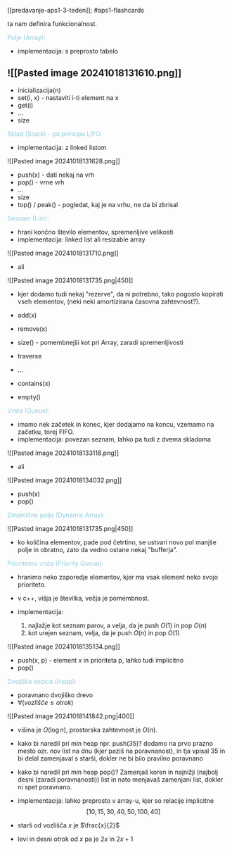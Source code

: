 [[predavanje-aps1-3-teden]]; #aps1-flashcards 

ta nam definira funkcionalnost.



<font color="#92cddc">Polje (Array):</font>
- implementacija: s preprosto tabelo

![[Pasted image 20241018131610.png]]
- 
- inicializacija(n)
- set(i, x) - nastaviti i-ti element na x
- get(i)
- ... 
- size

<font color="#92cddc">Sklad (Stack) - po principu LIFO:</font>
- implementacija: z linked listom

![[Pasted image 20241018131628.png]]

- push(x) - dati nekaj na vrh
- pop() - vrne vrh
- ...
- size
- top() / peak() - pogledat, kaj je na vrhu, ne da bi zbrisal

<font color="#92cddc">Seznam (List):</font>
- hrani končno število elementov, spremenljive velikosti
- implementacija: linked list ali resizable array

![[Pasted image 20241018131710.png]]
- ali

![[Pasted image 20241018131735.png|450]]

- kjer dodamo tudi nekaj "rezerve", da ni potrebno, tako pogosto kopirati vseh elementov, (neki neki amortizirana časovna zahtevnost?).

- add(x)
- remove(x)
- size() - pomembnejši kot pri Array, zaradi spremenljivosti
- traverse
- ...
- contains(x)
- empty()

<font color="#92cddc">Vrsta (Queue):</font>
- imamo nek začetek in konec, kjer dodajamo na koncu, vzemamo na začetku, torej FIFO.
- implementacija: povezan seznam, lahko pa tudi z dvema skladoma 
 
![[Pasted image 20241018133118.png]]
- ali

![[Pasted image 20241018134032.png]]

- push(x)
- pop()

<font color="#92cddc">Dinamično polje (Dynamic Array):</font>

![[Pasted image 20241018131735.png|450]]

- ko količina elementov, pade pod četrtino, se ustvari novo pol manjše polje in obratno, zato da vedno ostane nekaj "bufferja".


<font color="#92cddc">Prioritetna vrsta (Priority Queue):</font>
- hranimo neko zaporedje elementov, kjer ma vsak element neko svojo prioriteto.
- v c++, višja je številka, večja je pomembnost.

- implementacija: 
	1) najlažje kot seznam parov, a velja, da je push $O(1)$ in pop $O(n)$
	2) kot urejen seznam, velja, da je push $O(n)$ in pop $O(1)$

![[Pasted image 20241018135134.png]]

- push(x, p) - element x in prioriteta p, lahko tudi implicitno
- pop()


<font color="#92cddc">Dvojiška kopica (Heap):</font>
- poravnano dvojiško drevo
- $\forall (vozlišče \leq otrok)$ 

![[Pasted image 20241018141842.png|400]]

- višina je $O(\log n)$, prostorska zahtevnost je $O(n)$.

- kako bi naredil pri min heap npr. push(35)? dodamo na prvo prazno mesto ozr. nov list na dnu (kjer paziš na poravnanost), in tja vpisal 35 in bi delal zamenjaval s starši, dokler ne bi bilo pravilno poravnano

- kako bi naredil pri min heap pop()? Zamenjaš koren in najnižji (najbolj desni (zaradi poravnanosti)) list in nato menjavaš zamenjani list, dokler ni spet poravnano.

- implementacija: lahko preprosto v array-u, kjer so relacije implicitne $$[10, 15, 30, 40, 50, 100, 40]$$
- starš od vozlišča $x$ je $\frac{x}{2}$
- levi in desni otrok od $x$ pa je $2x$ in $2x + 1$

